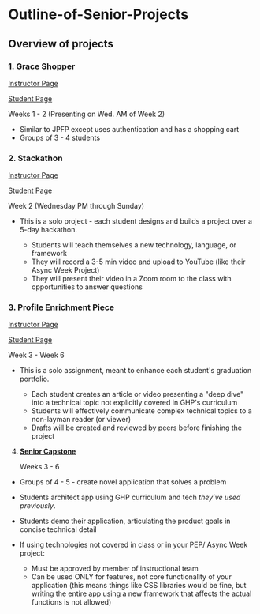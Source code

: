 # Outline-of-Senior-Projects
## Overview of projects

### 1. Grace Shopper
 
[Instructor Page](https://github.com/FullstackAcademy/2022-PILOT-program-guide-web-core/tree/main/04-sr-phase/02-grace-shopper)

[Student Page](https://github.com/karaatfullstack/Outline-of-Senior-Projects/blob/main/GSP.md)
   
   Weeks 1 - 2 (Presenting on Wed. AM of Week 2)

- Similar to JPFP except uses authentication and has a shopping cart
- Groups of 3 - 4 students
    
### 2. Stackathon

[Instructor Page](https://github.com/FullstackAcademy/2022-PILOT-program-guide-web-core/tree/main/04-sr-phase/03-stackathon)

[Student Page](https://github.com/karaatfullstack/2023-Senior-Phase/blob/main/Week%202/Stackathon/Student-Readme.md)

   Week 2 (Wednesday PM through Sunday)

- This is a solo project - each student designs and builds a project over a 5-day hackathon. 

     - Students will teach themselves a new technology, language, or framework
     - They will record a 3-5 min video and upload to YouTube (like their Async Week Project)
     - They will present their video in a Zoom room to the class with opportunities to answer questions
        
### 3. Profile Enrichment Piece 

[Instructor Page](https://github.com/karaatfullstack/2023-Senior-Phase/blob/main/Week%201/Portfolio-Enrich-Piece.md)

[Student Page](https://github.com/karaatfullstack/Outline-of-Senior-Projects/blob/main/PEP.md)

Week 3 - Week 6
- This is a solo assignment, meant to enhance each student's graduation portfolio.

  - Each student creates an article or video presenting a "deep dive" into a technical topic not explicitly covered in GHP's curriculum
  - Students will effectively communicate complex technical topics to a non-layman reader (or viewer)
  - Drafts will be created and reviewed by peers before finishing the project

4. **[Senior Capstone](https://github.com/FullstackAcademy/2022-PILOT-program-guide-web-core/blob/main/04-sr-phase/04-capstone/01-Lesson-Plan.md)** 

   Weeks 3 - 6

 - Groups of 4 - 5 - create novel application that solves a problem
 - Students architect app using GHP curriculum and tech *they’ve used previously*.
 - Students demo their application, articulating the product goals in concise technical detail           
 - If using technologies not covered in class or in your PEP/ Async Week project:

    - Must be approved by member of instructional team
    - Can be used ONLY for features, not core functionality of your application (this means things like CSS libraries would be fine, but writing the entire app using a new framework that affects the actual functions is not allowed)
